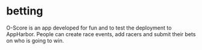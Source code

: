 # betting

O-Score is an app developed for fun and to test the deployment to AppHarbor.
People can create race events, add racers and submit their bets on who is going to win.
